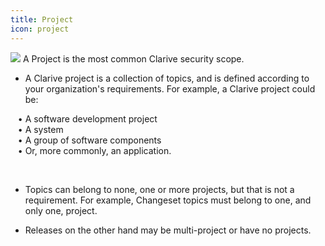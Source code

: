 ```yaml
---
title: Project
icon: project
---
```


<img src="/static/images/icons/project.png" /> A Project is the most common Clarive security scope. 

* A Clarive project is a collection of topics, and is defined according to your 
organization's requirements. For example, a Clarive project could be: <br />

&nbsp; &nbsp;• A software development project <br />
&nbsp; &nbsp;• A system <br />
&nbsp; &nbsp;• A group of software components <br />
&nbsp; &nbsp;• Or, more commonly, an application.

<br />

* Topics can belong to none, one or more projects, but that is not a requirement. 
For example, Changeset topics must belong to one, and only one, project.

* Releases on the other hand may be multi-project or have no projects. 

